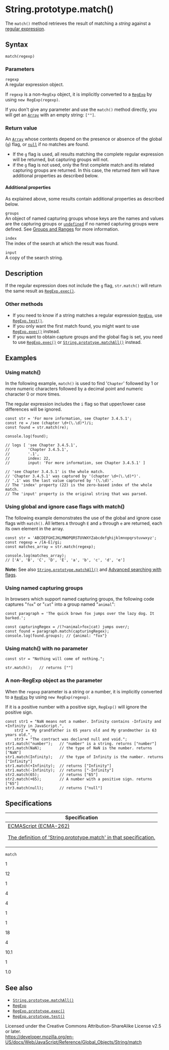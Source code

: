 # String.prototype.match()

The `match()` method retrieves the result of matching a _string_ against a [regular expression](https://developer.mozilla.org/en-US/docs/Web/JavaScript/Guide/Regular_Expressions).

## Syntax

    match(regexp)

### Parameters

`regexp`  
A regular expression object.

If `regexp` is a non-`RegExp` object, it is implicitly converted to a [`RegExp`](../regexp) by using `new RegExp(regexp)`.

If you don't give any parameter and use the `match()` method directly, you will get an [`Array`](../array) with an empty string: `[""]`.

### Return value

An [`Array`](../array) whose contents depend on the presence or absence of the global (`g`) flag, or [`null`](../null) if no matches are found.

-   If the `g` flag is used, all results matching the complete regular expression will be returned, but capturing groups will not.
-   if the `g` flag is not used, only the first complete match and its related capturing groups are returned. In this case, the returned item will have additional properties as described below.

#### Additional properties

As explained above, some results contain additional properties as described below.

`groups`  
An object of named capturing groups whose keys are the names and values are the capturing groups or [`undefined`](../undefined) if no named capturing groups were defined. See [Groups and Ranges](https://developer.mozilla.org/en-US/docs/Web/JavaScript/Guide/Regular_Expressions/Groups_and_Ranges) for more information.

`index`  
The index of the search at which the result was found.

`input`  
A copy of the search string.

## Description

If the regular expression does not include the `g` flag, `str.match()` will return the same result as [`RegExp.exec()`](../regexp/exec).

### Other methods

-   If you need to know if a string matches a regular expression [`RegExp`](../regexp), use [`RegExp.test()`](../regexp/test).
-   If you only want the first match found, you might want to use [`RegExp.exec()`](../regexp/exec) instead.
-   If you want to obtain capture groups and the global flag is set, you need to use [`RegExp.exec()`](../regexp/exec) or [`String.prototype.matchAll()`](matchall) instead.

## Examples

### Using match()

In the following example, `match()` is used to find '`Chapter`' followed by 1 or more numeric characters followed by a decimal point and numeric character 0 or more times.

The regular expression includes the `i` flag so that upper/lower case differences will be ignored.

    const str = 'For more information, see Chapter 3.4.5.1';
    const re = /see (chapter \d+(\.\d)*)/i;
    const found = str.match(re);

    console.log(found);

    // logs [ 'see Chapter 3.4.5.1',
    //        'Chapter 3.4.5.1',
    //        '.1',
    //        index: 22,
    //        input: 'For more information, see Chapter 3.4.5.1' ]

    // 'see Chapter 3.4.5.1' is the whole match.
    // 'Chapter 3.4.5.1' was captured by '(chapter \d+(\.\d)*)'.
    // '.1' was the last value captured by '(\.\d)'.
    // The 'index' property (22) is the zero-based index of the whole match.
    // The 'input' property is the original string that was parsed.

### Using global and ignore case flags with match()

The following example demonstrates the use of the global and ignore case flags with `match()`. All letters `A` through `E` and `a` through `e` are returned, each its own element in the array.

    const str = 'ABCDEFGHIJKLMNOPQRSTUVWXYZabcdefghijklmnopqrstuvwxyz';
    const regexp = /[A-E]/gi;
    const matches_array = str.match(regexp);

    console.log(matches_array);
    // ['A', 'B', 'C', 'D', 'E', 'a', 'b', 'c', 'd', 'e']

**Note:** See also [`String.prototype.matchAll()`](matchall) and [Advanced searching with flags](https://developer.mozilla.org/en-US/docs/Web/JavaScript/Guide/Regular_Expressions#advanced_searching_with_flags).

### Using named capturing groups

In browsers which support named capturing groups, the following code captures "`fox`" or "`cat`" into a group named "`animal`":

    const paragraph = 'The quick brown fox jumps over the lazy dog. It barked.';

    const capturingRegex = /(?<animal>fox|cat) jumps over/;
    const found = paragraph.match(capturingRegex);
    console.log(found.groups); // {animal: "fox"}

### Using match() with no parameter

    const str = "Nothing will come of nothing.";

    str.match();   // returns [""]

### A non-RegExp object as the parameter

When the `regexp` parameter is a string or a number, it is implicitly converted to a [`RegExp`](../regexp) by using `new RegExp(regexp)`.

If it is a positive number with a positive sign, `RegExp()` will ignore the positive sign.

    const str1 = "NaN means not a number. Infinity contains -Infinity and +Infinity in JavaScript.",
        str2 = "My grandfather is 65 years old and My grandmother is 63 years old.",
        str3 = "The contract was declared null and void.";
    str1.match("number");   // "number" is a string. returns ["number"]
    str1.match(NaN);        // the type of NaN is the number. returns ["NaN"]
    str1.match(Infinity);   // the type of Infinity is the number. returns ["Infinity"]
    str1.match(+Infinity);  // returns ["Infinity"]
    str1.match(-Infinity);  // returns ["-Infinity"]
    str2.match(65);         // returns ["65"]
    str2.match(+65);        // A number with a positive sign. returns ["65"]
    str3.match(null);       // returns ["null"]

## Specifications

<table><thead><tr class="header"><th>Specification</th></tr></thead><tbody><tr class="odd"><td><a href="https://tc39.es/ecma262/#sec-string.prototype.match">ECMAScript (ECMA-262) 
<br/>

<span class="small">The definition of 'String.prototype.match' in that specification.</span></a></td></tr></tbody></table>

`match`

1

12

1

4

4

1

1

18

4

10.1

1

1.0

## See also

-   [`String.prototype.matchAll()`](matchall)
-   [`RegExp`](../regexp)
-   [`RegExp.prototype.exec()`](../regexp/exec)
-   [`RegExp.prototype.test()`](../regexp/test)

 
Licensed under the Creative Commons Attribution-ShareAlike License v2.5 or later.  
<a href="https://developer.mozilla.org/en-US/docs/Web/JavaScript/Reference/Global_Objects/String/match" class="_attribution-link">https://developer.mozilla.org/en-US/docs/Web/JavaScript/Reference/Global_Objects/String/match</a>
